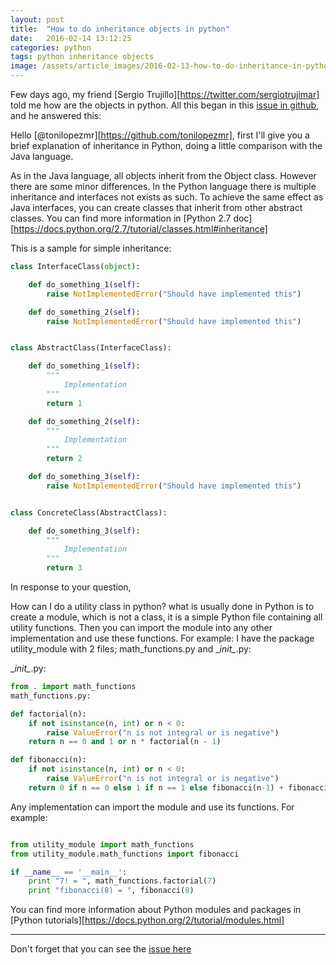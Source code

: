 ```yaml
---
layout: post
title:  "How to do inheritance objects in python"
date:   2016-02-14 13:12:25
categories: python
tags: python inheritance objects
image: /assets/article_images/2016-02-13-how-to-do-inheritance-in-python/python-programming.jpg
---
```


Few days ago, my friend [Sergio Trujillo][https://twitter.com/sergiotrujimar] told me how are the objects in python. All this began in this [issue in github][1], and he answered this:

Hello [@tonilopezmr][https://github.com/tonilopezmr], first I'll give you a brief explanation of inheritance in Python, doing a little comparison with the Java language.

As in the Java language, all objects inherit from the Object class. However there are some minor differences. In the Python language there is multiple inheritance and interfaces not exists as such. To achieve the same effect as Java interfaces, you can create classes that inherit from other abstract classes. You can find more information in [Python 2.7 doc][https://docs.python.org/2.7/tutorial/classes.html#inheritance]

This is a sample for simple inheritance:

```python
class InterfaceClass(object):

    def do_something_1(self):
        raise NotImplementedError("Should have implemented this")

    def do_something_2(self):
        raise NotImplementedError("Should have implemented this")


class AbstractClass(InterfaceClass):

    def do_something_1(self):
        """
            Implementation
        """
        return 1

    def do_something_2(self):
        """
            Implementation
        """
        return 2

    def do_something_3(self):
        raise NotImplementedError("Should have implemented this")


class ConcreteClass(AbstractClass):

    def do_something_3(self):
        """
            Implementation
        """
        return 3
```

In response to your question,

How can I do a utility class in python?
what is usually done in Python is to create a module, which is not a class, it is a simple Python file containing all utility functions. Then you can import the module into any other implementation and use these functions. For example:
I have the package utility\_module with 2 files; math\_functions.py and \__init\__.py:

\__init\__.py:

```python
from . import math_functions
math_functions.py:

def factorial(n):
    if not isinstance(n, int) or n < 0:
        raise ValueError("n is not integral or is negative")
    return n == 0 and 1 or n * factorial(n - 1)

def fibonacci(n):
    if not isinstance(n, int) or n < 0:
        raise ValueError("n is not integral or is negative")
    return 0 if n == 0 else 1 if n == 1 else fibonacci(n-1) + fibonacci(n-2)
```

Any implementation can import the module and use its functions. For example:

```python

from utility_module import math_functions
from utility_module.math_functions import fibonacci

if __name__ == '__main__':
    print "7! = ", math_functions.factorial(7)
    print "fibonacci(8) = ", fibonacci(8)
```

You can find more information about Python modules and packages in [Python tutorials][https://docs.python.org/2/tutorial/modules.html]

-----------------------

Don't forget that you can see the [issue here][1]

[1]: [https://github.com/sergiotrujillomtz/python-poo/issues/1]